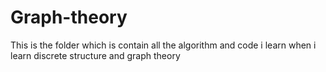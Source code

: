 # Graph-theory
This is the folder which is contain all the algorithm and code i learn when i learn discrete structure and  graph theory
